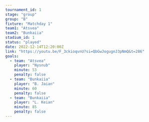 ```yaml
---
tournament_id: 1
stage: "group"
group: "B"
fixture: "Matchday 1"
team1: "Atsvea"
team2: "Bunkaiia"
stadium_id: 1
status: "played"
date: 2022-12-14T12:20:00Z
link: "https://youtu.be/F_3ckioqvnU?si=QbGwJogugnJ3pNmQ&t=286"
goals:
  - team: "Atsvea"
    player: "Nysnub"
    minute: 53
    penalty: false
  - team: "Bunkaiia"
    player: "B. Jaian"
    minute: 60
    penalty: false
  - team: "Bunkaiia"
    player: "L. Keian"
    minute: 85
    penalty: false
---
```

